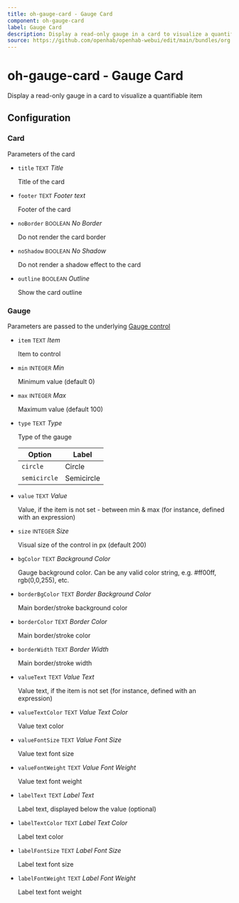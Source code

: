 ```yaml
---
title: oh-gauge-card - Gauge Card
component: oh-gauge-card
label: Gauge Card
description: Display a read-only gauge in a card to visualize a quantifiable item
source: https://github.com/openhab/openhab-webui/edit/main/bundles/org.openhab.ui/doc/components/oh-gauge-card.md
---
```


# oh-gauge-card - Gauge Card

<!-- GENERATED componentDescription -->
Display a read-only gauge in a card to visualize a quantifiable item
<!-- GENERATED /componentDescription -->

## Configuration

<!-- GENERATED props -->

### Card

Parameters of the card


- `title` <small>TEXT</small> _Title_

  Title of the card

- `footer` <small>TEXT</small> _Footer text_

  Footer of the card

- `noBorder` <small>BOOLEAN</small> _No Border_

  Do not render the card border

- `noShadow` <small>BOOLEAN</small> _No Shadow_

  Do not render a shadow effect to the card

- `outline` <small>BOOLEAN</small> _Outline_

  Show the card outline

### Gauge

Parameters are passed to the underlying <a target="_blank" class="external text-color-blue" href="https://framework7.io/vue/gauge.html#gauge-properties">Gauge control</a>


- `item` <small>TEXT</small> _Item_

  Item to control

- `min` <small>INTEGER</small> _Min_

  Minimum value (default 0)

- `max` <small>INTEGER</small> _Max_

  Maximum value (default 100)

- `type` <small>TEXT</small> _Type_

  Type of the gauge

  | Option | Label |
  |--------|-------|
  | `circle` | Circle |
  | `semicircle` | Semicircle |


- `value` <small>TEXT</small> _Value_

  Value, if the item is not set - between min & max (for instance, defined with an expression)

- `size` <small>INTEGER</small> _Size_

  Visual size of the control in px (default 200)

- `bgColor` <small>TEXT</small> _Background Color_

  Gauge background color. Can be any valid color string, e.g. #ff00ff, rgb(0,0,255), etc.

- `borderBgColor` <small>TEXT</small> _Border Background Color_

  Main border/stroke background color

- `borderColor` <small>TEXT</small> _Border Color_

  Main border/stroke color

- `borderWidth` <small>TEXT</small> _Border Width_

  Main border/stroke width

- `valueText` <small>TEXT</small> _Value Text_

  Value text, if the item is not set (for instance, defined with an expression)

- `valueTextColor` <small>TEXT</small> _Value Text Color_

  Value text color

- `valueFontSize` <small>TEXT</small> _Value Font Size_

  Value text font size

- `valueFontWeight` <small>TEXT</small> _Value Font Weight_

  Value text font weight

- `labelText` <small>TEXT</small> _Label Text_

  Label text, displayed below the value (optional)

- `labelTextColor` <small>TEXT</small> _Label Text Color_

  Label text color

- `labelFontSize` <small>TEXT</small> _Label Font Size_

  Label text font size

- `labelFontWeight` <small>TEXT</small> _Label Font Weight_

  Label text font weight

<!-- GENERATED /props -->
